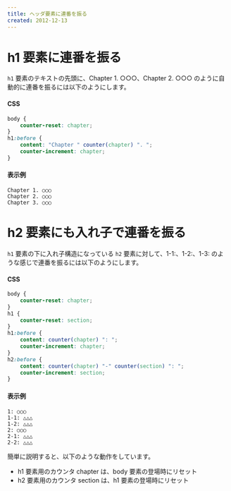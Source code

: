 ```yaml
---
title: ヘッダ要素に連番を振る
created: 2012-12-13
---
```


h1 要素に連番を振る
====

`h1` 要素のテキストの先頭に、Chapter 1. ○○○、Chapter 2. ○○○ のように自動的に連番を振るには以下のようにします。

#### CSS

```css
body {
    counter-reset: chapter;
}
h1:before {
    content: "Chapter " counter(chapter) ". ";
    counter-increment: chapter;
}
```

#### 表示例
```
Chapter 1. ○○○
Chapter 2. ○○○
Chapter 3. ○○○
```


h2 要素にも入れ子で連番を振る
====

`h1` 要素の下に入れ子構造になっている `h2` 要素に対して、1-1:、1-2:、1-3: のような感じで連番を振るには以下のようにします。

#### CSS

```css
body {
    counter-reset: chapter;
}
h1 {
    counter-reset: section;
}
h1:before {
    content: counter(chapter) ": ";
    counter-increment: chapter;
}
h2:before {
    content: counter(chapter) "-" counter(section) ": ";
    counter-increment: section;
}
```

#### 表示例
```
1: ○○○
1-1: △△△
1-2: △△△
2: ○○○
2-1: △△△
2-2: △△△
```

簡単に説明すると、以下のような動作をしています。

* h1 要素用のカウンタ chapter は、body 要素の登場時にリセット
* h2 要素用のカウンタ section は、h1 要素の登場時にリセット

